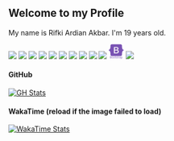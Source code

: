## Welcome to my Profile

My name is Rifki Ardian Akbar. 
I'm 19 years old.

<div>
  <a href="https://typescriptlang.org"><img src="https://cdn.jsdelivr.net/gh/devicons/devicon/icons/typescript/typescript-original.svg" width="30" /></a>
  <a href="https://developer.mozilla.org/en-US/docs/Web/JavaScript"><img src="https://cdn.jsdelivr.net/gh/devicons/devicon/icons/javascript/javascript-original.svg" width="30" /></a>
  <a href="https://nodejs.org"><img src="https://cdn.jsdelivr.net/gh/devicons/devicon/icons/nodejs/nodejs-original.svg" width="30" /></a>
  <a href="https://reactjs.org"><img src="https://cdn.jsdelivr.net/gh/devicons/devicon/icons/react/react-original.svg" width="30" /></a>
  <a href="https://code.visualstudio.com"><img src="https://cdn.jsdelivr.net/gh/devicons/devicon/icons/vscode/vscode-original.svg" width="30" /></a>
  <a href="https://visualstudio.com"><img src="https://cdn.jsdelivr.net/gh/devicons/devicon/icons/visualstudio/visualstudio-plain.svg" width="30" /></a>
  <a href="https://docs.microsoft.com/en-us/dotnet/csharp"><img src="https://cdn.jsdelivr.net/gh/devicons/devicon/icons/csharp/csharp-original.svg" width="30" /></a>
  <img src="https://cdn.jsdelivr.net/gh/devicons/devicon/icons/linux/linux-original.svg" width="30" />
  <a href="https://npmjs.com"><img src="https://cdn.jsdelivr.net/gh/devicons/devicon/icons/npm/npm-original-wordmark.svg" width="30" /></a>
  <a href="https://www.r-project.org"><img src="https://cdn.jsdelivr.net/gh/devicons/devicon/icons/r/r-original.svg" width="30" /></a>
  <a href="https://getbootstrap.com/"><img src="https://github.com/devicons/devicon/blob/v2.15.1/icons/bootstrap/bootstrap-plain-wordmark.svg" width="30" /></a>
  <a href="https://tailwindcss.com"><img src="https://cdn.jsdelivr.net/gh/devicons/devicon/icons/tailwindcss/tailwindcss-plain.svg" width="30" /></a>
</div>

#### GitHub
[![GH Stats](https://github-readme-stats.vercel.app/api?username=syzkii&show_icons=true&theme=dark)](https://github.com/syzkii)

#### WakaTime (reload if the image failed to load)
[![WakaTime Stats](https://github-readme-stats.vercel.app/api/wakatime?username=syzkii&layout=compact)](https://wakatime.com/@syzkii)
